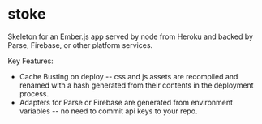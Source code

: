 stoke
=====

Skeleton for an Ember.js app served by node from Heroku and backed by Parse, Firebase, or other platform services. 

Key Features:

* Cache Busting on deploy -- css and js assets are recompiled and renamed with a hash generated from their contents in the deployment process.
* Adapters for Parse or Firebase are generated from environment variables -- no need to commit api keys to your repo.


